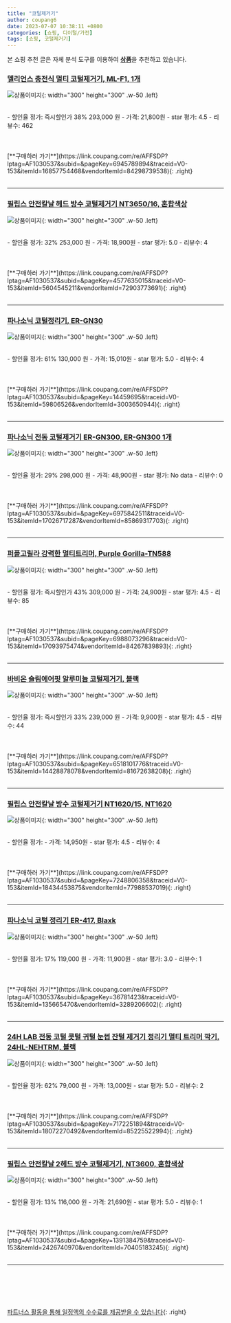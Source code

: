 ```yaml
---
title: "코털제거기"
author: coupang6
date: 2023-07-07 10:38:11 +0800
categories: [쇼핑, 디이털/가전]
tags: [쇼핑, 코털제거기]
---
```


본 쇼핑 추천 글은 자체 분석 도구를 이용하여 [**상품**](https://link.coupang.com/a/bao1ui)을 추천하고 있습니다.

### [멜리언스 충전식 멀티 코털제거기, ML-F1, 1개](https://link.coupang.com/re/AFFSDP?lptag=AF1030537&subid=&pageKey=6945789894&traceid=V0-153&itemId=16857754468&vendorItemId=84298739538)

![상품이미지](https://thumbnail10.coupangcdn.com/thumbnails/remote/230x230ex/image/vendor_inventory/51f9/9c3ca2b4ef35ca88152ee4f1889bef86b375400d81ad8f1b001282f91b2b.jpg){: width="300" height="300" .w-50 .left}


<br>
- 할인율 정가: 즉시할인가 38%  293,000   원
- 가격: 21,800원
- star 평가: 4.5
- 리뷰수: 462
<br>
<br>
<br>
<br>
[**구매하러 가기**](https://link.coupang.com/re/AFFSDP?lptag=AF1030537&subid=&pageKey=6945789894&traceid=V0-153&itemId=16857754468&vendorItemId=84298739538){: .right}
<br>
<br>

---

### [필립스 안전칼날 헤드 방수 코털제거기 NT3650/16, 혼합색상](https://link.coupang.com/re/AFFSDP?lptag=AF1030537&subid=&pageKey=4577635015&traceid=V0-153&itemId=5604545211&vendorItemId=72903773691)

![상품이미지](https://thumbnail9.coupangcdn.com/thumbnails/remote/230x230ex/image/retail/images/1256859962569065-98748ffd-2698-4ab1-b5e2-4f62f3c8ded9.jpg){: width="300" height="300" .w-50 .left}


<br>
- 할인율 정가: 32%  253,000   원
- 가격: 18,900원
- star 평가: 5.0
- 리뷰수: 4
<br>
<br>
<br>
<br>
[**구매하러 가기**](https://link.coupang.com/re/AFFSDP?lptag=AF1030537&subid=&pageKey=4577635015&traceid=V0-153&itemId=5604545211&vendorItemId=72903773691){: .right}
<br>
<br>

---

### [파나소닉 코털정리기, ER-GN30](https://link.coupang.com/re/AFFSDP?lptag=AF1030537&subid=&pageKey=14459695&traceid=V0-153&itemId=59806526&vendorItemId=3003650944)

![상품이미지](https://thumbnail6.coupangcdn.com/thumbnails/remote/230x230ex/image/retail/images/9537364720066352-70445ba9-e918-49a3-a406-a452bcc9dfd8.jpg){: width="300" height="300" .w-50 .left}


<br>
- 할인율 정가: 61%  130,000   원
- 가격: 15,010원
- star 평가: 5.0
- 리뷰수: 4
<br>
<br>
<br>
<br>
[**구매하러 가기**](https://link.coupang.com/re/AFFSDP?lptag=AF1030537&subid=&pageKey=14459695&traceid=V0-153&itemId=59806526&vendorItemId=3003650944){: .right}
<br>
<br>

---

### [파나소닉 전동 코털제거기 ER-GN300, ER-GN300 1개](https://link.coupang.com/re/AFFSDP?lptag=AF1030537&subid=&pageKey=6975842511&traceid=V0-153&itemId=17026717287&vendorItemId=85869317703)

![상품이미지](https://thumbnail8.coupangcdn.com/thumbnails/remote/230x230ex/image/vendor_inventory/2605/28a523b8871f63530f806b0139ff228070ad8899041409a68552c29c4cac.jpg){: width="300" height="300" .w-50 .left}


<br>
- 할인율 정가: 29%  298,000   원
- 가격: 48,900원
- star 평가: No data
- 리뷰수: 0
<br>
<br>
<br>
<br>
[**구매하러 가기**](https://link.coupang.com/re/AFFSDP?lptag=AF1030537&subid=&pageKey=6975842511&traceid=V0-153&itemId=17026717287&vendorItemId=85869317703){: .right}
<br>
<br>

---

### [퍼플고릴라 강력한 멀티트리머, Purple Gorilla-TN588](https://link.coupang.com/re/AFFSDP?lptag=AF1030537&subid=&pageKey=6988073296&traceid=V0-153&itemId=17093975474&vendorItemId=84267839893)

![상품이미지](https://thumbnail6.coupangcdn.com/thumbnails/remote/230x230ex/image/retail/images/2022/12/12/11/4/c5df456e-c515-4b7a-a927-aadf2b417a84.jpg){: width="300" height="300" .w-50 .left}


<br>
- 할인율 정가: 즉시할인가 43%  309,000   원
- 가격: 24,900원
- star 평가: 4.5
- 리뷰수: 85
<br>
<br>
<br>
<br>
[**구매하러 가기**](https://link.coupang.com/re/AFFSDP?lptag=AF1030537&subid=&pageKey=6988073296&traceid=V0-153&itemId=17093975474&vendorItemId=84267839893){: .right}
<br>
<br>

---

### [바비온 슬림에어핏 알루미늄 코털제거기, 블랙](https://link.coupang.com/re/AFFSDP?lptag=AF1030537&subid=&pageKey=6518101776&traceid=V0-153&itemId=14428878078&vendorItemId=81672638208)

![상품이미지](https://thumbnail10.coupangcdn.com/thumbnails/remote/230x230ex/image/retail/images/1690627377542125-add8f7e2-e298-4d9b-9b95-470cc6961112.jpg){: width="300" height="300" .w-50 .left}


<br>
- 할인율 정가: 즉시할인가 33%  239,000   원
- 가격: 9,900원
- star 평가: 4.5
- 리뷰수: 44
<br>
<br>
<br>
<br>
[**구매하러 가기**](https://link.coupang.com/re/AFFSDP?lptag=AF1030537&subid=&pageKey=6518101776&traceid=V0-153&itemId=14428878078&vendorItemId=81672638208){: .right}
<br>
<br>

---

### [필립스 안전칼날 방수 코털제거기 NT1620/15, NT1620](https://link.coupang.com/re/AFFSDP?lptag=AF1030537&subid=&pageKey=7248806358&traceid=V0-153&itemId=18434453875&vendorItemId=77988537019)

![상품이미지](https://thumbnail10.coupangcdn.com/thumbnails/remote/230x230ex/image/vendor_inventory/3ca5/3487e35f3740f94fe7f049e89a15baa3dce143b0675d1e02deb11697d38d.jpg){: width="300" height="300" .w-50 .left}


<br>
- 할인율 정가: 
- 가격: 14,950원
- star 평가: 4.5
- 리뷰수: 4
<br>
<br>
<br>
<br>
[**구매하러 가기**](https://link.coupang.com/re/AFFSDP?lptag=AF1030537&subid=&pageKey=7248806358&traceid=V0-153&itemId=18434453875&vendorItemId=77988537019){: .right}
<br>
<br>

---

### [파나소닉 코털 정리기 ER-417, Blaxk](https://link.coupang.com/re/AFFSDP?lptag=AF1030537&subid=&pageKey=36781423&traceid=V0-153&itemId=135665470&vendorItemId=3289206602)

![상품이미지](https://thumbnail8.coupangcdn.com/thumbnails/remote/230x230ex/image/retail/images/190460467622096-7ec91fc7-82db-47eb-b0f5-8f7d8fb8401b.jpg){: width="300" height="300" .w-50 .left}


<br>
- 할인율 정가: 17%  119,000   원
- 가격: 11,900원
- star 평가: 3.0
- 리뷰수: 1
<br>
<br>
<br>
<br>
[**구매하러 가기**](https://link.coupang.com/re/AFFSDP?lptag=AF1030537&subid=&pageKey=36781423&traceid=V0-153&itemId=135665470&vendorItemId=3289206602){: .right}
<br>
<br>

---

### [24H LAB 전동 코털 콧털 귀털 눈썹 잔털 제거기 정리기 멀티 트리머 깍기, 24HL-NEHTRM, 블랙](https://link.coupang.com/re/AFFSDP?lptag=AF1030537&subid=&pageKey=7172251894&traceid=V0-153&itemId=18072270492&vendorItemId=85225522994)

![상품이미지](https://thumbnail10.coupangcdn.com/thumbnails/remote/230x230ex/image/vendor_inventory/7487/35b7029230ca1530c63eaa0cee91b302ed0e3dfc9dd02f526d98421a7361.jpg){: width="300" height="300" .w-50 .left}


<br>
- 할인율 정가: 62%  79,000   원
- 가격: 13,000원
- star 평가: 5.0
- 리뷰수: 2
<br>
<br>
<br>
<br>
[**구매하러 가기**](https://link.coupang.com/re/AFFSDP?lptag=AF1030537&subid=&pageKey=7172251894&traceid=V0-153&itemId=18072270492&vendorItemId=85225522994){: .right}
<br>
<br>

---

### [필립스 안전칼날 2헤드 방수 코털제거기, NT3600, 혼합색상](https://link.coupang.com/re/AFFSDP?lptag=AF1030537&subid=&pageKey=1391384759&traceid=V0-153&itemId=2426740970&vendorItemId=70405183245)

![상품이미지](https://thumbnail10.coupangcdn.com/thumbnails/remote/230x230ex/image/retail/images/2020/03/10/21/4/b35bd687-a306-4251-9cdb-16ac61982d00.jpg){: width="300" height="300" .w-50 .left}


<br>
- 할인율 정가: 13%  116,000   원
- 가격: 21,690원
- star 평가: 5.0
- 리뷰수: 1
<br>
<br>
<br>
<br>
[**구매하러 가기**](https://link.coupang.com/re/AFFSDP?lptag=AF1030537&subid=&pageKey=1391384759&traceid=V0-153&itemId=2426740970&vendorItemId=70405183245){: .right}
<br>
<br>

---
<br><br><br><br><br> [파트너스 활동을 통해 일정액의 수수료를 제공받을 수 있습니다](https://link.coupang.com/a/bao1ui){: .right}